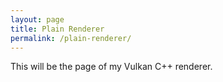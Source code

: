 ```yaml
---
layout: page
title: Plain Renderer
permalink: /plain-renderer/
---
```


This will be the page of my Vulkan C++ renderer.